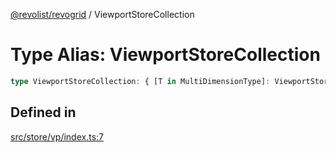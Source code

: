 [@revolist/revogrid](README.md) / ViewportStoreCollection

# Type Alias: ViewportStoreCollection

```ts
type ViewportStoreCollection: { [T in MultiDimensionType]: ViewportStore };
```

## Defined in

[src/store/vp/index.ts:7](https://github.com/revolist/revogrid/blob/97bf2134af01be0f2e3e5ac6768e7a2e7070a947/src/store/vp/index.ts#L7)
